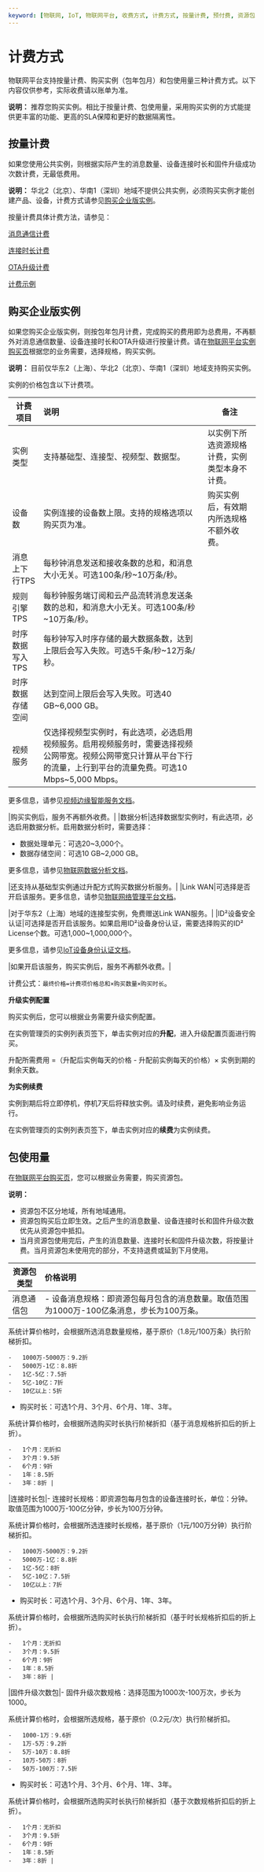 ```yaml
---
keyword: [物联网, IoT, 物联网平台, 收费方式, 计费方式, 按量计费, 预付费, 资源包]
---
```


# 计费方式

物联网平台支持按量计费、购买实例（包年包月）和包使用量三种计费方式。以下内容仅供参考，实际收费请以账单为准。

**说明：** 推荐您购买实例。相比于按量计费、包使用量，采用购买实例的方式能提供更丰富的功能、更高的SLA保障和更好的数据隔离性。

## 按量计费

如果您使用公共实例，则根据实际产生的消息数量、设备连接时长和固件升级成功次数计费，无最低费用。

**说明：** 华北2（北京）、华南1（深圳）地域不提供公共实例，必须购买实例才能创建产品、设备，计费方式请参见[购买企业版实例](#section_ay2_vmg_684)。

按量计费具体计费方法，请参见：

[消息通信计费]()

[连接时长计费]()

[OTA升级计费]()

[计费示例]()

## 购买企业版实例

如果您购买企业版实例，则按包年包月计费，完成购买的费用即为总费用，不再额外对消息通信数量、设备连接时长和OTA升级进行按量计费。请在[物联网平台实例购买页](https://common-buy.aliyun.com/?commodityCode=iot_instc_public_cn#/buy)根据您的业务需要，选择规格，购买实例。

**说明：** 目前仅华东2（上海）、华北2（北京）、华南1（深圳）地域支持购买实例。

实例的价格包含以下计费项。

|计费项目|说明|备注|
|----|:-|--|
|实例类型|支持基础型、连接型、视频型、数据型。|以实例下所选资源规格计费，实例类型本身不计费。|
|设备数|实例连接的设备数上限。支持的规格选项以购买页为准。|购买实例后，有效期内所选规格不额外收费。|
|消息上下行TPS|每秒钟消息发送和接收条数的总和，和消息大小无关。可选100条/秒~10万条/秒。|
|规则引擎TPS|每秒钟服务端订阅和云产品流转消息发送条数的总和，和消息大小无关。可选100条/秒~10万条/秒。|
|时序数据写入TPS|每秒钟写入时序存储的最大数据条数，达到上限后会写入失败。可选5千条/秒~12万条/秒。|
|时序数据存储空间|达到空间上限后会写入失败。可选40 GB~6,000 GB。|
|视频服务|仅选择视频型实例时，有此选项，必选启用视频服务。启用视频服务时，需要选择视频公网带宽。视频公网带宽只计算从平台下行的流量，上行到平台的流量免费。可选10 Mbps~5,000 Mbps。

更多信息，请参见[视频边缘智能服务文档](https://help.aliyun.com/product/103976.html)。

|购买实例后，服务不再额外收费。|
|数据分析|选择数据型实例时，有此选项，必选启用数据分析。启用数据分析时，需要选择：

-   数据处理单元：可选20~3,000个。
-   数据存储空间：可选10 GB~2,000 GB。

更多信息，请参见[物联网数据分析文档](https://help.aliyun.com/product/113682.html)。

|还支持从基础型实例通过升配方式购买数据分析服务。|
|Link WAN|可选择是否开启该服务。更多信息，请参见[物联网络管理平台文档](https://help.aliyun.com/product/96281.html)。

|对于华东2（上海）地域的连接型实例，免费赠送Link WAN服务。|
|ID²设备安全认证|可选择是否开启该服务。如果启用ID²设备身份认证，需要选择购买的ID² License个数。可选1,000~1,000,000个。

更多信息，请参见[IoT设备身份认证文档](https://help.aliyun.com/document_detail/101295.html)。

|如果开启该服务，购买实例后，服务不再额外收费。|

计费公式：`最终价格=计费项价格总和×购买数量×购买时长`。

**升级实例配置**

购买实例后，您可以根据业务需要升级实例配置。

在实例管理页的实例列表页签下，单击实例对应的**升配**，进入升级配置页面进行购买。

升配所需费用 =（升配后实例每天的价格 - 升配前实例每天的价格）× 实例到期的剩余天数。

**为实例续费**

实例到期后将立即停机，停机7天后将释放实例。请及时续费，避免影响业务运行。

在实例管理页的实例列表页签下，单击实例对应的**续费**为实例续费。

## 包使用量

在[物联网平台购买页](https://common-buy.aliyun.com/?commodityCode=iot_resource_bag#/buy)，您可以根据业务需要，购买资源包。

**说明：**

-   资源包不区分地域，所有地域通用。
-   资源包购买后立即生效。之后产生的消息数量、设备连接时长和固件升级次数优先从资源包中抵扣。
-   当月资源包使用完后，产生的消息数量、连接时长和固件升级次数，将按量计费。当月资源包未使用完的部分，不支持退费或延到下月使用。

|资源包类型|价格说明|
|-----|:---|
|消息通信包|-   设备消息规格：即资源包每月包含的消息数量。取值范围为1000万-100亿条消息，步长为100万条。

系统计算价格时，会根据所选消息数量规格，基于原价（1.8元/100万条）执行阶梯折扣。

    -   1000万-5000万：9.2折
    -   5000万-1亿：8.8折
    -   1亿-5亿：7.5折
    -   5亿-10亿：7折
    -   10亿以上：5折
-   购买时长：可选1个月、3个月、6个月、1年、3年。

系统计算价格时，会根据所选购买时长执行阶梯折扣（基于消息规格折扣后的折上折）。

    -   1个月：无折扣
    -   3个月：9.5折
    -   6个月：9折
    -   1年：8.5折
    -   3年：8折 |
|连接时长包|-   连接时长规格：即资源包每月包含的设备连接时长，单位：分钟。取值范围为1000万-100亿分钟，步长为100万分钟。

系统计算价格时，会根据所选连接时长规格，基于原价（1元/100万分钟）执行阶梯折扣。

    -   1000万-5000万：9.2折
    -   5000万-1亿：8.8折
    -   1亿-5亿：8折
    -   5亿-10亿：7.5折
    -   10亿以上：7折
-   购买时长：可选1个月、3个月、6个月、1年、3年。

系统计算价格时，会根据所选购买时长执行阶梯折扣（基于时长规格折扣后的折上折）。

    -   1个月：无折扣
    -   3个月：9.5折
    -   6个月：9折
    -   1年：8.5折
    -   3年：8折 |
|固件升级次数包|-   固件升级次数规格：选择范围为1000次-100万次，步长为1000。

系统计算价格时，会根据所选规格，基于原价（0.2元/次）执行阶梯折扣。

    -   1000-1万：9.6折
    -   1万-5万：9.2折
    -   5万-10万：8.8折
    -   10万-50万：8折
    -   50万-100万：7.5折
-   购买时长：可选1个月、3个月、6个月、1年、3年。

系统计算价格时，会根据所选购买时长执行阶梯折扣（基于次数规格折扣后的折上折）。

    -   1个月：无折扣
    -   3个月：9.5折
    -   6个月：9折
    -   1年：8.5折
    -   3年：8折 |

